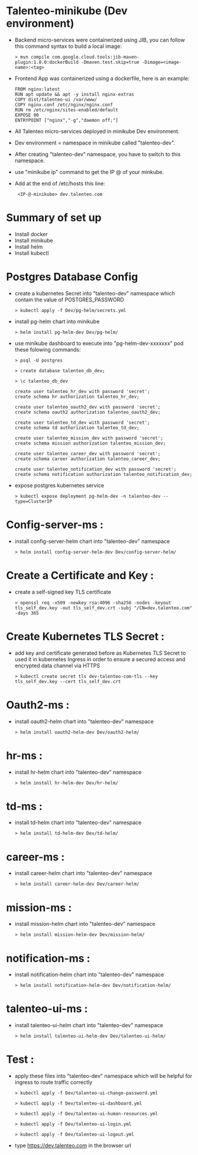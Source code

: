 # Talenteo-minikube (Dev environment)
+ Backend micro-services were containerized using JIB, you can follow this command syntax to build a local image:
    
    ```
    > mvn compile com.google.cloud.tools:jib-maven-plugin:1.8.0:dockerBuild -Dmaven.test.skip=true -Dimage=<image-name>:<tag>
    ```
+ Frontend App was containerized using a dockerfile, here is an example: 
    ```
    FROM nginx:latest
    RUN apt update && apt -y install nginx-extras
    COPY dist/talenteo-ui /var/www/
    COPY nginx.conf /etc/nginx/nginx.conf
    RUN rm /etc/nginx/sites-enabled/default
    EXPOSE 80
    ENTRYPOINT ["nginx","-g","daemon off;"]
    ```
+ All Talenteo micro-services deployed in minikube Dev environment. 
+ Dev environment = namespace in minikube called "talenteo-dev".
+ After creating "talenteo-dev" namespace, you have to switch to this namespace.
+ use "minikube ip" command to get the IP @ of your minkube.
+ Add at the end of /etc/hosts this line:  
    ```
     <IP-@-minikube> dev.talenteo.com
    ```

# Summary of set up
+ Install docker
+ Install minikube
+ Install helm
+ Install kubectl


# Postgres Database Config
+ create a kubernetes Secret into "talenteo-dev" namespace which contain the value of POSTGRES_PASSWORD
    
    ```
    > kubectl apply -f Dev/pg-helm/secrets.yml 
    ```

+ install pg-helm chart into minikube

    ```
    > helm install pg-helm-dev Dev/pg-helm/
    ```
+ use minikube dashboard to execute into "pg-helm-dev-xxxxxxx" pod these folowing commands:

    ```
    > psql -U postgres
    ```
    ```
    > create database talenteo_db_dev;
    ```
    ```
    > \c talenteo_db_dev
    ```
    ```
    create user talenteo_hr_dev with password 'secret';
    create schema hr authorization talenteo_hr_dev;

    create user talenteo_oauth2_dev with password 'secret';
    create schema oauth2 authorization talenteo_oauth2_dev;

    create user talenteo_td_dev with password 'secret';
    create schema td authorization talenteo_td_dev;

    create user talenteo_mission_dev with password 'secret';
    create schema mission authorization talenteo_mission_dev;

    create user talenteo_career_dev with password 'secret';
    create schema career authorization talenteo_career_dev;

    create user talenteo_notification_dev with password 'secret';
    create schema notification authorization talenteo_notification_dev;
    ```

+ expose postgres kubernetes service
    ```
    > kubectl expose deployment pg-helm-dev -n talenteo-dev --type=ClusterIP
    ```


# Config-server-ms :
+ install config-server-helm chart into "talenteo-dev" namespace

    ```
    > helm install config-server-helm-dev Dev/config-server-helm/
    ```

# Create a Certificate and Key :
+ create a self-signed key TLS certificate

    ```
    > openssl req -x509 -newkey rsa:4096 -sha256 -nodes -keyout tls_self_dev.key -out tls_self_dev.crt -subj "/CN=dev.talenteo.com" -days 365
    ```

# Create Kubernetes TLS Secret :
+ add key and certificate generated before as Kubernetes TLS Secret to used it in kubernetes Ingress in order to ensure a secured access and encrypted data channel via HTTPS

    ```
    > kubectl create secret tls dev-talenteo-com-tls --key tls_self_dev.key --cert tls_self_dev.crt
    ```

# Oauth2-ms :
+ install oauth2-helm chart into "talenteo-dev" namespace

    ```
    > helm install oauth2-helm-dev Dev/oauth2-helm/
    ```

# hr-ms :
+ install hr-helm chart into "talenteo-dev" namespace

    ```
    > helm install hr-helm-dev Dev/hr-helm/
    ```
# td-ms :
+ install td-helm chart into "talenteo-dev" namespace

    ```
    > helm install td-helm-dev Dev/td-helm/
    ```
# career-ms :
+ install career-helm chart into "talenteo-dev" namespace

    ```
    > helm install career-helm-dev Dev/career-helm/
    ```
# mission-ms :
+ install mission-helm chart into "talenteo-dev" namespace

    ```
    > helm install mission-helm-dev Dev/mission-helm/
    ```
# notification-ms :
+ install notification-helm chart into "talenteo-dev" namespace

    ```
    > helm install notification-helm-dev Dev/notification-helm/
    ```
# talenteo-ui-ms :
+ install talenteo-ui-helm chart into "talenteo-dev" namespace

    ```
    > helm install talenteo-ui-helm-dev Dev/talenteo-ui-helm/
    ```
# Test :
+ apply these files into "talenteo-dev" namespace which will be helpful for ingress to route traffic correctly

    ```
    > kubectl apply -f Dev/talenteo-ui-change-password.yml
    ```
    ```
    > kubectl apply -f Dev/talenteo-ui-dashboard.yml
    ```
    ```
    > kubectl apply -f Dev/talenteo-ui-human-resources.yml
    ```
    ```
    > kubectl apply -f Dev/talenteo-ui-login.yml
    ```
    ```
    > kubectl apply -f Dev/talenteo-ui-logout.yml
    ```
+ type https://dev.talenteo.com in the browser url
